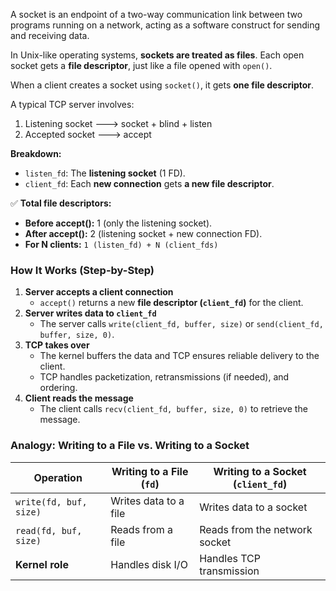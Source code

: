 A socket is an endpoint of a two-way communication link between two programs running on a network, acting as a software construct for sending and receiving data.

In Unix-like operating systems, **sockets are treated as files**. Each open socket gets a **file descriptor**, just like a file opened with `open()`.

When a client creates a socket using `socket()`, it gets **one file descriptor**.

A typical TCP server involves:
1. Listening socket ---> socket + blind + listen
2. Accepted socket ---> accept

**Breakdown:**

- `listen_fd`: The **listening socket** (1 FD).
- `client_fd`: Each **new connection** gets **a new file descriptor**.

✅ **Total file descriptors:**

- **Before accept():** 1 (only the listening socket).
- **After accept():** 2 (listening socket + new connection FD).
- **For N clients:** `1 (listen_fd) + N (client_fds)`


### **How It Works (Step-by-Step)**

1. **Server accepts a client connection**
    - `accept()` returns a new **file descriptor (`client_fd`)** for the client.
2. **Server writes data to `client_fd`**
    - The server calls `write(client_fd, buffer, size)` or `send(client_fd, buffer, size, 0)`.
3. **TCP takes over**
    - The kernel buffers the data and TCP ensures reliable delivery to the client.
    - TCP handles packetization, retransmissions (if needed), and ordering.
4. **Client reads the message**
    - The client calls `recv(client_fd, buffer, size, 0)` to retrieve the message.


### **Analogy: Writing to a File vs. Writing to a Socket**

|Operation|Writing to a File (`fd`)|Writing to a Socket (`client_fd`)|
|---|---|---|
|`write(fd, buf, size)`|Writes data to a file|Writes data to a socket|
|`read(fd, buf, size)`|Reads from a file|Reads from the network socket|
|**Kernel role**|Handles disk I/O|Handles TCP transmission|
